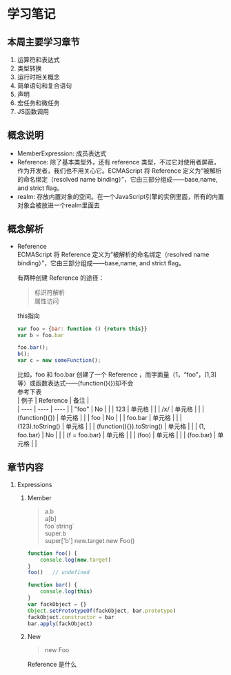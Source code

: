 # 学习笔记  

## 本周主要学习章节
1. 运算符和表达式
2. 类型转换
3. 运行时相关概念
4. 简单语句和复合语句
5. 声明
6. 宏任务和微任务
7. JS函数调用

## 概念说明
* MemberExpression: 成员表达式
* Reference: 除了基本类型外，还有 reference 类型，不过它对使用者屏蔽，作为开发者，我们也不用关心它。ECMAScript 将 Reference 定义为“被解析的命名绑定（resolved name binding）”，它由三部分组成——base,name, and strict flag。
* realm: 存放内置对象的空间。在一个JavaScript引擎的实例里面，所有的内置对象会被放进一个realm里面去

## 概念解析
* Reference  
    ECMAScript 将 Reference 定义为“被解析的命名绑定（resolved name binding）”，它由三部分组成——base,name, and strict flag。

    有两种创建 Reference 的途径：

    > 标识符解析  
    > 属性访问  

    this指向  
    ```JavaScript
    var foo = {bar: function () {return this}}
    var b = foo.bar
    
    foo.bar();
    b();
    var c = new someFunction(); 
    ```
    比如，foo 和 foo.bar 创建了一个 Reference ，而字面量（1，“foo”，[1,3]等）或函数表达式——(function(){})却不会  
    参考下表  
    |  例子             | Reference | 备注 |  
    |  ----             | ----     | ---- |
    | "foo"             | No | |
    | 123               | 单元格 | |
    | /x/               | 单元格 | |
    | (function(){})    | 单元格 | |
    | foo               | No | |
    | foo.bar           | 单元格 | |
    | (123).toString()  | 单元格 | |
    | (function(){}).toString()    | 单元格 | |
    | (1, foo.bar)      | No | |
    | (f = foo.bar)     | 单元格 | |
    | (foo)             | 单元格 | |
    | (foo.bar)         | 单元格 | |

## 章节内容  
1. Expressions  
    1. Member
        > a.b  
        > a[b]  
        > foo\`string\`  
        > super.b  
        > super['b']
        > new.target
        > new Foo()
        ```JavaScript
        function foo() {
            console.log(new.target)
        }
        foo()	// undefined
        
        function bar() {
            console.log(this)
        }
        var fackObject = {}
        Object.setPrototypeOf(fackObject, bar.prototype)
        fackObject.constructor = bar
        bar.apply(fackObject)
        ```

    2. New
        > new Foo
    
        Reference 是什么  